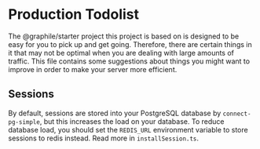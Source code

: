 # Production Todolist

The @graphile/starter project this project is based on is designed to be easy
for you to pick up and get going. Therefore, there are certain things in it that
may not be optimal when you are dealing with large amounts of traffic. This file
contains some suggestions about things you might want to improve in order to
make your server more efficient.

## Sessions

By default, sessions are stored into your PostgreSQL database by
`connect-pg-simple`, but this increases the load on your database. To reduce
database load, you should set the `REDIS_URL` environment variable to store
sessions to redis instead. Read more in `installSession.ts`.
